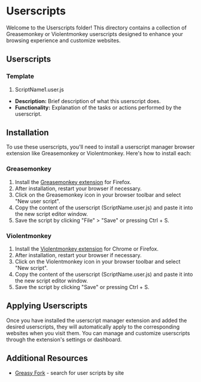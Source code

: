 # Userscripts

Welcome to the Userscripts folder! This directory contains a collection of Greasemonkey or Violentmonkey userscripts designed to enhance your browsing experience and customize websites.

## Userscripts

### Template

1. ScriptName1.user.js

- **Description:** Brief description of what this userscript does.
- **Functionality:** Explanation of the tasks or actions performed by the userscript.



## Installation

To use these userscripts, you'll need to install a userscript manager browser extension like Greasemonkey or Violentmonkey. Here's how to install each:

### Greasemonkey

1. Install the [Greasemonkey extension](https://addons.mozilla.org/en-US/firefox/addon/greasemonkey/) for Firefox.
2. After installation, restart your browser if necessary.
3. Click on the Greasemonkey icon in your browser toolbar and select "New user script".
4. Copy the content of the userscript (ScriptName.user.js) and paste it into the new script editor window.
5. Save the script by clicking "File" > "Save" or pressing Ctrl + S.

### Violentmonkey

1. Install the [Violentmonkey extension](https://chrome.google.com/webstore/detail/violentmonkey/jinjaccalgkegednnccohejagnlnfdag) for Chrome or Firefox.
2. After installation, restart your browser if necessary.
3. Click on the Violentmonkey icon in your browser toolbar and select "New script".
4. Copy the content of the userscript (ScriptName.user.js) and paste it into the new script editor window.
5. Save the script by clicking "Save" or pressing Ctrl + S.

## Applying Userscripts

Once you have installed the userscript manager extension and added the desired userscripts, they will automatically apply to the corresponding websites when you visit them. You can manage and customize userscripts through the extension's settings or dashboard.

## Additional Resources
* [Greasy Fork](https://greasyfork.org/en) - search for user scripts by site 
